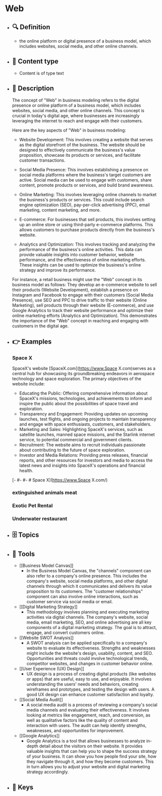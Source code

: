 # Web
- ## 🔍 Definition
  - the online platform or digital presence of a business model, which includes websites, social media, and other online channels.
- ## 📰 Content type 
  - Content is of type text
- ## 📖 Description
  The concept of "Web" in business modeling refers to the digital presence or online platform of a business model, which includes websites, social media, and other online channels. This concept is crucial in today's digital age, where businesses are increasingly leveraging the internet to reach and engage with their customers.
  
  Here are the key aspects of "Web" in business modeling:
  
  - Website Development: This involves creating a website that serves as the digital storefront of the business. The website should be designed to effectively communicate the business's value proposition, showcase its products or services, and facilitate customer transactions.
  
  - Social Media Presence: This involves establishing a presence on social media platforms where the business's target customers are active. Social media can be used to engage with customers, share content, promote products or services, and build brand awareness.
  
  - Online Marketing: This involves leveraging online channels to market the business's products or services. This could include search engine optimization (SEO), pay-per-click advertising (PPC), email marketing, content marketing, and more.
  
  - E-commerce: For businesses that sell products, this involves setting up an online store or using third-party e-commerce platforms. This allows customers to purchase products directly from the business's website.
  
  - Analytics and Optimization: This involves tracking and analyzing the performance of the business's online activities. This data can provide valuable insights into customer behavior, website performance, and the effectiveness of online marketing efforts. These insights can be used to optimize the business's online strategy and improve its performance.
  
  For instance, a retail business might use the "Web" concept in its business model as follows: They develop an e-commerce website to sell their products (Website Development), establish a presence on Instagram and Facebook to engage with their customers (Social Media Presence), use SEO and PPC to drive traffic to their website (Online Marketing), sell products through their website (E-commerce), and use Google Analytics to track their website performance and optimize their online marketing efforts (Analytics and Optimization). This demonstrates the importance of the "Web" concept in reaching and engaging with customers in the digital age.
- ## 👉 Examples
  ### Space X
  SpaceX's website [SpaceX.com](https://www.Space X.com)serves as a central hub for showcasing its groundbreaking endeavors in aerospace technology and space exploration. The primary objectives of the website include:
  - Educating the Public: Offering comprehensive information about SpaceX's missions, technologies, and achievements to inform and inspire the public about the possibilities of space travel and exploration.
  - Transparency and Engagement: Providing updates on upcoming launches, test flights, and ongoing projects to maintain transparency and engage with space enthusiasts, customers, and stakeholders.
  - Marketing and Sales: Highlighting SpaceX's services, such as satellite launches, manned space missions, and the Starlink internet service, to potential commercial and government clients.
  - Recruitment: The website aims to recruit individuals passionate about contributing to the future of space exploration.
  - Investor and Media Relations: Providing press releases, financial reports, and other resources for investors and media to access the latest news and insights into SpaceX's operations and financial health.
  
  [- #- #- # Space X](https://www.Space X.com/)
  ### 
  
  ### extinguished animals meat
  
  ### Exotic Pet Rental
  
  ### Underwater restaurant
  
- ## 🗄️ Topics
  
- ## 🧰 Tools
  - [[Business Model Canvas]]
    - In the Business Model Canvas, the "channels" component can also refer to a company's online presence. This includes the company's website, social media platforms, and other digital channels through which it communicates and delivers its value proposition to its customers. The "customer relationships" component can also involve online interactions, such as customer service via social media or email.
  - [[Digital Marketing Strategy]]
    - This methodology involves planning and executing marketing activities via digital channels. The company's website, social media, email marketing, SEO, and online advertising are all key components of a digital marketing strategy. The goal is to attract, engage, and convert customers online.
  - [[Website SWOT Analysis]]
    - A SWOT analysis can be applied specifically to a company's website to evaluate its effectiveness. Strengths and weaknesses might include the website's design, usability, content, and SEO. Opportunities and threats could involve technological trends, competitor websites, and changes in customer behavior online.
  - [[User Experience (UX) Design]]
    - UX design is a process of creating digital products (like websites or apps) that are useful, easy to use, and enjoyable. It involves understanding the users' needs and behaviors, creating wireframes and prototypes, and testing the design with users. A good UX design can enhance customer satisfaction and loyalty.
  - [[Social Media Audit]]
    - A social media audit is a process of reviewing a company's social media channels and evaluating their effectiveness. It involves looking at metrics like engagement, reach, and conversion, as well as qualitative factors like the quality of content and interaction with users. The audit can help identify strengths, weaknesses, and opportunities for improvement.
  - [[Google Analytics]]
    - Google Analytics is a tool that allows businesses to analyze in-depth detail about the visitors on their website. It provides valuable insights that can help you to shape the success strategy of your business. It can show you how people find your site, how they navigate through it, and how they become customers. This in turn allows you to adjust your website and digital marketing strategy accordingly.
- ## 🔑 Keys
  
